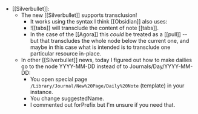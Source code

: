 - [[Silverbullet]]:
  - The new [[Silverbullet]] supports transclusion!
    - It works using the syntax I think [[Obsidian]] also uses:
    - ![[tabs]] will transclude the content of note [[tabs]].
    - In the case of the [[Agora]] this *could* be treated as a [[pull]] -- but that transcludes the whole node below the current one, and maybe in this case what is intended is to transclude one particular resource in-place.
  - In other [[Silverbullet]] news, today I figured out how to make dailies go to the node YYYY-MM-DD instead of to Journals/Day/YYYY-MM-DD:
    - You open special page `/Library/Journal/New%20Page/Daily%20Note` (template) in your instance.
    - You change suggestedName.
    - I commented out forPrefix but I'm unsure if you need that.
     